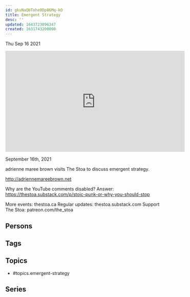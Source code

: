 ```yaml
---
id: gkuNaQbTohe0Dp86Mq-kO
title: Emergent Strategy
desc: ''
updated: 1643723096347
created: 1631743200000
---
```





Thu Sep 16 2021

<iframe width="560" height="315" src="https://www.youtube.com/embed/ekd8EnNXaYI" title="Emergent Strategy w/ adrienne maree brown" frameborder="0" allow="accelerometer; autoplay; clipboard-write; encrypted-media; gyroscope; picture-in-picture" allowfullscreen ></iframe>

September 16th, 2021

adrienne maree brown visits The Stoa to discuss emergent strategy. 

http://adriennemareebrown.net

Why are the YouTube comments disabled? Answer: https://thestoa.substack.com/p/stoic-punk-or-why-you-should-stop

More events: thestoa.ca
Regular updates: thestoa.substack.com
Support The Stoa: patreon.com/the_stoa

## Persons



## Tags



## Topics

- #topics.emergent-strategy

## Series



